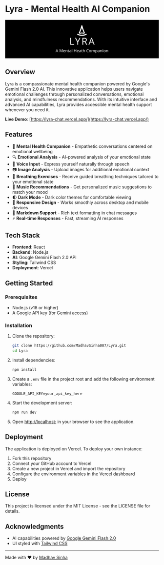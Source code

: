 # Lyra - Mental Health AI Companion

![Lyra Chat](./public/LinkedIn%20cover%20-%201.png)

## Overview

Lyra is a compassionate mental health companion powered by Google's Gemini Flash 2.0 AI. This innovative application helps users navigate emotional challenges through personalized conversations, emotional analysis, and mindfulness recommendations. With its intuitive interface and advanced AI capabilities, Lyra provides accessible mental health support whenever you need it.

**Live Demo**: [https://lyra-chat.vercel.app/](https://lyra-chat.vercel.app/)

## Features

- 🧠 **Mental Health Companion** - Empathetic conversations centered on emotional wellbeing
- 🔍 **Emotional Analysis** - AI-powered analysis of your emotional state
- 🎤 **Voice Input** - Express yourself naturally through speech
- 📷 **Image Analysis** - Upload images for additional emotional context
- 🧘 **Breathing Exercises** - Receive guided breathing techniques tailored to your emotional state
- 🎵 **Music Recommendations** - Get personalized music suggestions to match your mood
- 🌓 **Dark Mode** - Dark color themes for comfortable viewing
- 📱 **Responsive Design** - Works smoothly across desktop and mobile devices
- 📝 **Markdown Support** - Rich text formatting in chat messages
- ⚡ **Real-time Responses** - Fast, streaming AI responses

## Tech Stack

- **Frontend**: React
- **Backend**: Node.js
- **AI**: Google Gemini Flash 2.0 API
- **Styling**: Tailwind CSS
- **Deployment**: Vercel

## Getting Started

### Prerequisites

- Node.js (v18 or higher)
- A Google API key (for Gemini access)

### Installation

1. Clone the repository:
   ```bash
   git clone https://github.com/MadhavSinha007/Lyra.git
   cd Lyra
   ```

2. Install dependencies:
   ```bash
   npm install
   ```

3. Create a `.env` file in the project root and add the following environment variables:
   ```
   GOOGLE_API_KEY=your_api_key_here
   ```

4. Start the development server:
   ```bash
   npm run dev
   ```

5. Open [http://localhost:](http://localhost:) in your browser to see the application.

## Deployment

The application is deployed on Vercel. To deploy your own instance:

1. Fork this repository
2. Connect your GitHub account to Vercel
3. Create a new project in Vercel and import the repository
4. Configure the environment variables in the Vercel dashboard
5. Deploy

## License

This project is licensed under the MIT License - see the LICENSE file for details.

## Acknowledgments

- AI capabilities powered by [Google Gemini Flash 2.0](https://ai.google.dev/)
- UI styled with [Tailwind CSS](https://tailwindcss.com/)

---

Made with ❤️ by [Madhav Sinha](https://github.com/MadhavSinha007)